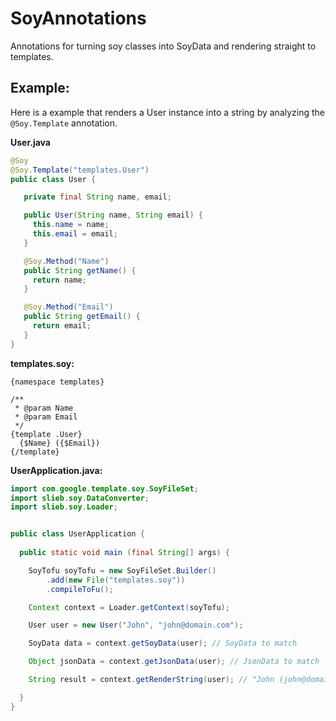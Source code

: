 SoyAnnotations
==============

Annotations for turning soy classes into SoyData and rendering straight to templates.


## Example:

Here is a example that renders a User instance into a string by analyzing the `@Soy.Template` annotation.

**User.java**
```java
@Soy
@Soy.Template("templates.User")
public class User {

   private final String name, email;

   public User(String name, String email) {
     this.name = name;
     this.email = email;
   }

   @Soy.Method("Name")
   public String getName() {
     return name;
   }

   @Soy.Method("Email")
   public String getEmail() {
     return email;
   }
}
```


**templates.soy:**
```soy
{namespace templates}

/**
 * @param Name
 * @param Email
 */
{template .User} 
  {$Name} ({$Email})
{/template}
```


**UserApplication.java:**
```java
import com.google.template.soy.SoyFileSet;
import slieb.soy.DataConverter;
import slieb.soy.Loader;


public class UserApplication {
  
  public static void main (final String[] args) {

    SoyTofu soyTofu = new SoyFileSet.Builder()
        .add(new File("templates.soy"))
        .compileToFu();

    Context context = Loader.getContext(soyTofu);

    User user = new User("John", "john@domain.com");

    SoyData data = context.getSoyData(user); // SoyData to match

    Object jsonData = context.getJsonData(user); // JsonData to match

    String result = context.getRenderString(user); // "John (john@domain.com)"

  }
}
```